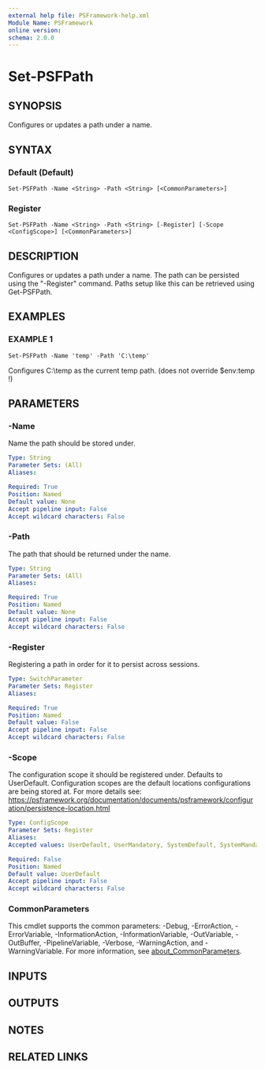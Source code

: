 ```yaml
---
external help file: PSFramework-help.xml
Module Name: PSFramework
online version:
schema: 2.0.0
---
```


# Set-PSFPath

## SYNOPSIS
Configures or updates a path under a name.

## SYNTAX

### Default (Default)
```
Set-PSFPath -Name <String> -Path <String> [<CommonParameters>]
```

### Register
```
Set-PSFPath -Name <String> -Path <String> [-Register] [-Scope <ConfigScope>] [<CommonParameters>]
```

## DESCRIPTION
Configures or updates a path under a name.
The path can be persisted using the "-Register" command.
Paths setup like this can be retrieved using Get-PSFPath.

## EXAMPLES

### EXAMPLE 1
```
Set-PSFPath -Name 'temp' -Path 'C:\temp'
```

Configures C:\temp as the current temp path.
(does not override $env:temp !)

## PARAMETERS

### -Name
Name the path should be stored under.

```yaml
Type: String
Parameter Sets: (All)
Aliases:

Required: True
Position: Named
Default value: None
Accept pipeline input: False
Accept wildcard characters: False
```

### -Path
The path that should be returned under the name.

```yaml
Type: String
Parameter Sets: (All)
Aliases:

Required: True
Position: Named
Default value: None
Accept pipeline input: False
Accept wildcard characters: False
```

### -Register
Registering a path in order for it to persist across sessions.

```yaml
Type: SwitchParameter
Parameter Sets: Register
Aliases:

Required: True
Position: Named
Default value: False
Accept pipeline input: False
Accept wildcard characters: False
```

### -Scope
The configuration scope it should be registered under.
Defaults to UserDefault.
Configuration scopes are the default locations configurations are being stored at.
For more details see:
https://psframework.org/documentation/documents/psframework/configuration/persistence-location.html

```yaml
Type: ConfigScope
Parameter Sets: Register
Aliases:
Accepted values: UserDefault, UserMandatory, SystemDefault, SystemMandatory, FileUserLocal, FileUserShared, FileSystem, Environment, EnvironmentSimple

Required: False
Position: Named
Default value: UserDefault
Accept pipeline input: False
Accept wildcard characters: False
```

### CommonParameters
This cmdlet supports the common parameters: -Debug, -ErrorAction, -ErrorVariable, -InformationAction, -InformationVariable, -OutVariable, -OutBuffer, -PipelineVariable, -Verbose, -WarningAction, and -WarningVariable. For more information, see [about_CommonParameters](http://go.microsoft.com/fwlink/?LinkID=113216).

## INPUTS

## OUTPUTS

## NOTES

## RELATED LINKS
